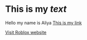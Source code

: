 # This is my *text*
Hello my name is Aliya
[This is my link](http://github.com)

[Visit Roblox website](www.roblox.com)
